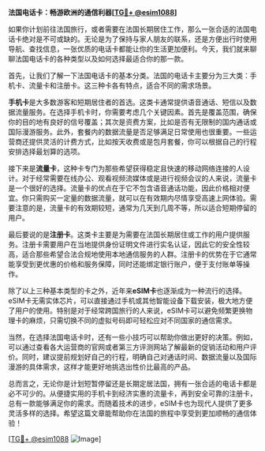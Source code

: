 **法国电话卡：畅游欧洲的通信利器[[TG💪+ @esim1088](https://t.me/s/esim1088)]**

如果你计划前往法国旅行，或者需要在法国长期居住工作，那么一张合适的法国电话卡绝对是不可或缺的。无论是为了保持与家人朋友的联系，还是方便出行时使用导航、查找信息，一张优质的电话卡都能让你的生活更加便利。今天，我们就来聊聊法国电话卡的各种类型以及如何选择最适合你的那一款。

首先，让我们了解一下法国电话卡的基本分类。法国的电话卡主要分为三大类：手机卡、流量卡和注册卡。这三种卡各有特点，适合不同的需求场景。

**手机卡**是大多数游客和短期居住者的首选。这类卡通常提供语音通话、短信以及数据流量服务。在选择手机卡时，你需要考虑几个关键因素。首先是覆盖范围，确保你的目的地有良好的信号覆盖；其次是资费方案，比如是否有无限制的国内通话或国际漫游服务。此外，套餐内的数据流量是否足够满足日常使用也很重要。一些运营商还提供灵活的计费方式，比如按天收费或是包月套餐，你可以根据自己的行程安排选择最划算的选项。

接下来是**流量卡**，这种卡专门为那些希望获得稳定且快速的移动网络连接的人设计。对于经常需要在线办公、观看视频流媒体或是进行视频会议的人来说，流量卡是一个很好的选择。流量卡的优点在于它不包含语音通话功能，因此价格相对便宜。你只需购买一定量的数据流量，就可以在有效期内尽情享受高速上网体验。需要注意的是，流量卡的有效期较短，通常为几天到几周不等，所以适合短期停留的用户。

最后要说的是**注册卡**。这类卡主要是为需要在法国长期居住或工作的用户提供服务。注册卡需要用户在当地提供身份证明文件进行实名认证，因此它的安全性较高，适合那些希望合法合规地使用本地通信服务的人群。注册卡的优势在于它通常能享受到更优惠的价格和服务保障，同时还能绑定银行账户，便于支付账单等操作。

除了以上三种基本类型的卡之外，近年来**eSIM卡**也逐渐成为一种流行的选择。eSIM卡无需实体芯片，可以直接通过手机或其他智能设备下载安装，极大地方便了用户的使用。特别是对于经常跨国旅行的人来说，eSIM卡可以避免频繁更换物理卡的麻烦，只需切换不同的虚拟号码即可轻松应对不同国家的通信需求。

当然，在选择法国电话卡时，还有一些小技巧可以帮助你做出更好的决策。例如，可以通过查看各大运营商的官网或者第三方评测网站了解最新的促销活动和用户评价。同时，建议提前规划好自己的行程，明确自己对通话时间、数据流量以及国际漫游的具体需求，这样才能更好地挑选出性价比最高的产品。

总而言之，无论你是计划短暂停留还是长期定居法国，拥有一张合适的电话卡都是必不可少的。从便捷实用的手机卡到经济实惠的流量卡，再到安全可靠的注册卡，总有一款能够满足你的需求。而随着技术的进步，eSIM卡也为现代人提供了更多灵活多样的选择。希望这篇文章能帮助你在法国的旅程中享受到更加顺畅的通信体验！

[[TG💪+ @esim1088](https://t.me/s/esim1088) ![Image](https://i.postimg.cc/4NQfJmqS/Snipaste-2025-05-13-00-14-12.png)]